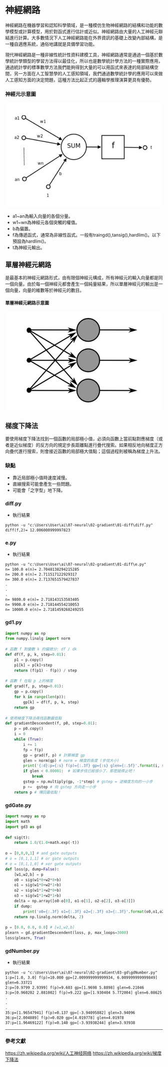 # 神經網路
神經網路在機器學習和認知科學領域，是一種模仿生物神經網路的結構和功能的數學模型或計算模型，用於對函式進行估計或近似。神經網路由大量的人工神經元聯結進行計算。大多數情況下人工神經網路能在外界資訊的基礎上改變內部結構，是一種自適應系統，通俗地講就是具備學習功能。

現代神經網路是一種非線性統計性資料建模工具，神經網路通常是通過一個基於數學統計學類型的學習方法得以最佳化，所以也是數學統計學方法的一種實際應用，通過統計學的標準數學方法我們能夠得到大量的可以用函式來表達的局部結構空間，另一方面在人工智慧學的人工感知領域，我們通過數學統計學的應用可以來做人工感知方面的決定問題，這種方法比起正式的邏輯學推理演算更具有優勢。
### 神經元示意圖
![神經元示意圖](../image/ANN.jpg)
* a1~an為輸入向量的各個分量。
* w1~wn為神經元各個突觸的權值。
* b為偏置。
* f為傳遞函式，通常為非線性函式。一般有traingd(),tansig(),hardlim()。以下預設為hardlim()。
* t為神經元輸出。
## 單層神經元網路
是最基本的神經元網路形式，由有限個神經元構成，所有神經元的輸入向量都是同一個向量。由於每一個神經元都會產生一個純量結果，所以單層神經元的輸出是一個向量，向量的維數等於神經元的數目。
#### 單層神經元網路示意圖
![單層神經元網路示意圖](../image/ANN1L.jpg)
## 梯度下降法
要使用梯度下降法找到一個函數的局部極小值，必須向函數上當前點對應梯度（或者是近似梯度）的反方向的規定步長距離點進行疊代搜索。如果相反地向梯度正方向疊代進行搜索，則會接近函數的局部極大值點；這個過程則被稱為梯度上升法。
### 缺點
* 靠近局部極小值時速度減慢。
* 直線搜索可能會產生一些問題。
* 可能會「之字型」地下降。
### diff.py
* 執行結果
```
python -u "c:\Users\User\ai\07-neural\02-gradient\01-diff\diff.py"
diff(f,2)= 12.006000999997823
```
### e.py
* 執行結果
```
python -u "c:\Users\User\ai\07-neural\02-gradient\01-diff\e.py"
n= 100.0 e(n)= 2.7048138294215285
n= 200.0 e(n)= 2.711517122929317
n= 300.0 e(n)= 2.7137651579427837
.
.
.
n= 9800.0 e(n)= 2.718143153583405
n= 9900.0 e(n)= 2.718144554210053
n= 10000.0 e(n)= 2.7181459268249255
```
### gd1.py
```py
import numpy as np
from numpy.linalg import norm

# 函數 f 對變數 k 的偏微分: df / dk
def df(f, p, k, step=0.01):
    p1 = p.copy()
    p1[k] = p[k]+step
    return (f(p1) - f(p)) / step

# 函數 f 在點 p 上的梯度
def grad(f, p, step=0.01):
    gp = p.copy()
    for k in range(len(p)):
        gp[k] = df(f, p, k, step)
    return gp

# 使用梯度下降法尋找函數最低點
def gradientDescendent(f, p0, step=0.01):
    p = p0.copy()
    i = 0
    while (True):
        i += 1
        fp = f(p)
        gp = grad(f, p) # 計算梯度 gp
        glen = norm(gp) # norm = 梯度的長度 (步伐大小)
        print('{:d}:p={:s} f(p)={:.3f} gp={:s} glen={:.5f}'.format(i, str(p), fp, str(gp), glen))
        if glen < 0.00001:  # 如果步伐已經很小了，那麼就停止吧！
            break
        gstep = np.multiply(gp, -1*step) # gstep = 逆梯度方向的一小步
        p +=  gstep # 向 gstep 方向走一小步
    return p # 傳回最低點！
```
### gdGate.py
```py
import numpy as np
import math
import gd3 as gd

def sig(t):
    return 1.0/(1.0+math.exp(-t))

o = [0,0,0,1] # and gate outputs
# o = [0,1,1,1] # or gate outputs
# o = [0,1,1,0] # xor gate outputs
def loss(p, dump=False):
    [w1,w2,b] = p
    o0 = sig(w1*0+w2*0+b)
    o1 = sig(w1*0+w2*1+b)
    o2 = sig(w1*1+w2*0+b)
    o3 = sig(w1*1+w2*1+b)
    delta = np.array([o0-o[0], o1-o[1], o2-o[2], o3-o[3]])
    if dump:
        print('o0={:.3f} o1={:.3f} o2={:.3f} o3={:.3f}'.format(o0,o1,o2,o3))
    return np.linalg.norm(delta, 2)

p = [0.0, 0.0, 0.0] # [w1,w2,b] 
plearn = gd.gradientDescendent(loss, p, max_loops=3000)
loss(plearn, True)
```
### gdNumber.py
* 執行結果
```
python -u "c:\Users\User\ai\07-neural\02-gradient\03-gd\gdNumber.py"
1:p=[1.0, 3.0] f(p)=10.000 gp=[2.009999999999934, 6.009999999999849] glen=6.33721
2:p=[0.9799 2.9399] f(p)=9.603 gp=[1.9698 5.8898] glen=6.21046
3:p=[0.960202 2.881002] f(p)=9.222 gp=[1.930404 5.772004] glen=6.08625
.
.
.
35:p=[1.96547941] f(p)=0.137 gp=[-3.94095882] glen=3.94096
36:p=[2.004889] f(p)=0.020 gp=[4.019778] glen=4.01978
37:p=[1.96469122] f(p)=0.140 gp=[-3.93938244] glen=3.93938
```
---
### 參考文獻
https://zh.wikipedia.org/wiki/人工神经网络
https://zh.wikipedia.org/wiki/梯度下降法